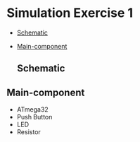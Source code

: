 # Simulation Exercise 1
- [Schematic](#Schematic)
- [Main-component](#Main-component)


  ## Schematic

<!-- <img src="https://github.com/HESHAM47GAMAL/Embedded_sysytem_project_learn/blob/main/Interface_P1/1.IO%20Ports/Proteus_simulation/1.Exercise1/Schematic.png"> -->

  ## Main-component

- ATmega32
- Push Button
- LED 
- Resistor
